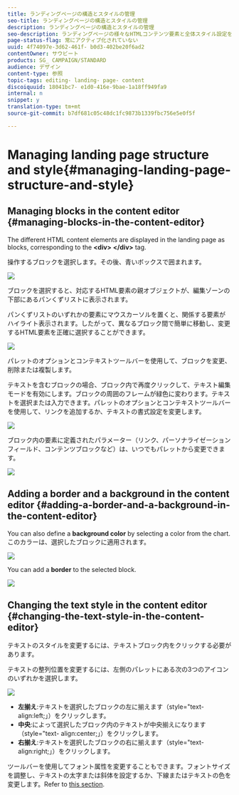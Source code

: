 ```yaml
---
title: ランディングページの構造とスタイルの管理
seo-title: ランディングページの構造とスタイルの管理
description: ランディングページの構造とスタイルの管理
seo-description: ランディングページの様々なHTMLコンテンツ要素と全体スタイル設定を管理する方法について説明します。
page-status-flag: 常にアクティブ化されていない
uuid: 4f74097e-3d62-461f- b0d3-402be20f6ad2
contentOwner: サウビート
products: SG_ CAMPAIGN/STANDARD
audience: デザイン
content-type: 参照
topic-tags: editing- landing- page- content
discoiquuid: 18041bc7- e1d0-416e-9bae-1a18ff949fa9
internal: n
snippet: y
translation-type: tm+mt
source-git-commit: b7df681c05c48dc1fc9873b1339fbc756e5e0f5f

---
```



# Managing landing page structure and style{#managing-landing-page-structure-and-style}

## Managing blocks in the content editor {#managing-blocks-in-the-content-editor}

The different HTML content elements are displayed in the landing page as blocks, corresponding to the **&lt;div&gt;** **&lt;/div&gt;** tag.

操作するブロックを選択します。その後、青いボックスで囲まれます。

![](assets/des_lp_content_1.png)

ブロックを選択すると、対応するHTML要素の親オブジェクトが、編集ゾーンの下部にあるパンくずリストに表示されます。

パンくずリストのいずれかの要素にマウスカーソルを置くと、関係する要素がハイライト表示されます。したがって、異なるブロック間で簡単に移動し、変更するHTML要素を正確に選択することができます。

![](assets/des_lp_content_2.png)

パレットのオプションとコンテキストツールバーを使用して、ブロックを変更、削除または複製します。

テキストを含むブロックの場合、ブロック内で再度クリックして、テキスト編集モードを有効にします。ブロックの周囲のフレームが緑色に変わります。テキストを選択または入力できます。パレットのオプションとコンテキストツールバーを使用して、リンクを追加するか、テキストの書式設定を変更します。

![](assets/des_lp_content_3.png)

ブロック内の要素に定義されたパラメーター（リンク、パーソナライゼーションフィールド、コンテンツブロックなど）は、いつでもパレットから変更できます。

![](assets/des_lp_content_4.png)

## Adding a border and a background in the content editor {#adding-a-border-and-a-background-in-the-content-editor}

You can also define a **background color** by selecting a color from the chart. このカラーは、選択したブロックに適用されます。

![](assets/des_lp_content_5.png)

You can add a **border** to the selected block.

![](assets/des_lp_content_6.png)

## Changing the text style in the content editor {#changing-the-text-style-in-the-content-editor}

テキストのスタイルを変更するには、テキストブロック内をクリックする必要があります。

テキストの整列位置を変更するには、左側のパレットにある次の3つのアイコンのいずれかを選択します。

![](assets/des_lp_content_7.png)

* **左揃え**:テキストを選択したブロックの左に揃えます（style="text- align:left;」）をクリックします。
* **中央**:によって選択したブロック内のテキストが中央揃えになります（style="text- align:center;」）をクリックします。
* **右揃え**:テキストを選択したブロックの右に揃えます（style="text- align:right;」）をクリックします。

ツールバーを使用してフォント属性を変更することもできます。フォントサイズを調整し、テキストの太字または斜体を設定するか、下線またはテキストの色を変更します。Refer to [this section](../../designing/using/landing-page-content-editor-interface.md#landing-page-editor-toolbar).
